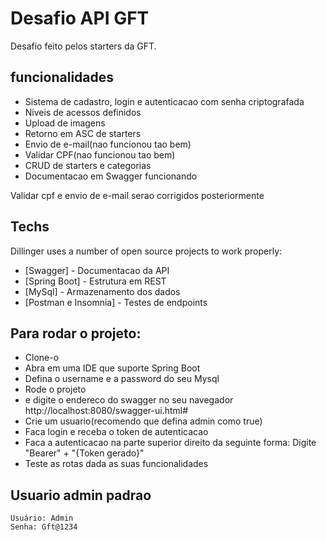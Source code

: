 # Desafio API GFT

Desafio feito pelos starters da GFT.

## funcionalidades

- Sistema de cadastro, login e autenticacao com senha criptografada
- Niveis de acessos definidos
- Upload de imagens
- Retorno em ASC de starters
- Envio de e-mail(nao funcionou tao bem)
- Validar CPF(nao funcionou tao bem)
- CRUD de starters e categorias
- Documentacao em Swagger funcionando

Validar cpf e envio de e-mail serao corrigidos posteriormente

## Techs

Dillinger uses a number of open source projects to work properly:

- [Swagger] - Documentacao da API
- [Spring Boot] - Estrutura em REST
- [MySql] - Armazenamento dos dados
- [Postman e Insomnia] - Testes de endpoints

## Para rodar o projeto:

- Clone-o
- Abra em uma IDE que suporte Spring Boot
- Defina o username e a password do seu Mysql
- Rode o projeto
- e digite o endereco do swagger no seu navegador http://localhost:8080/swagger-ui.html#
- Crie um usuario(recomendo que defina admin como true)
- Faca login e receba o token de autenticacao
- Faca a autenticacao na parte superior direito da seguinte forma: Digite "Bearer" + "{Token gerado}"
- Teste as rotas dada as suas funcionalidades

## Usuario admin padrao
```
Usuário: Admin
Senha: Gft@1234
```
